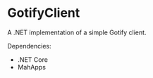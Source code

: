 # GotifyClient
A .NET implementation of a simple Gotify client.

Dependencies:
* .NET Core
* MahApps
